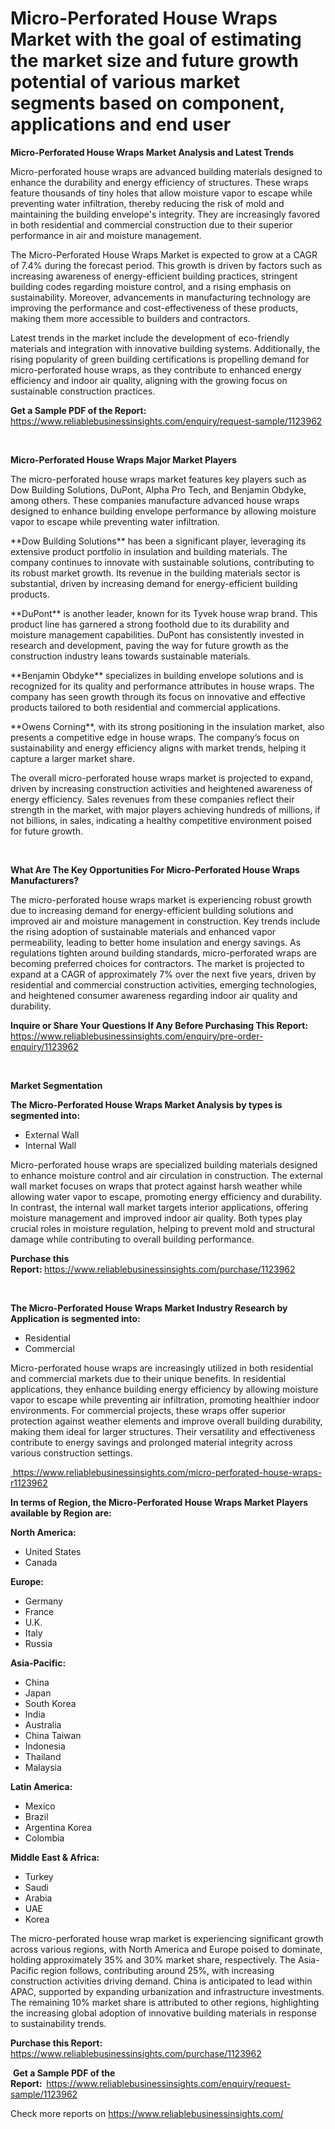 <p><h1>Micro-Perforated House Wraps Market with the goal of estimating the market size and future growth potential of various market segments based on component, applications and end user</h1></p><p><strong>Micro-Perforated House Wraps Market Analysis and Latest Trends</strong></p>
<p><p>Micro-perforated house wraps are advanced building materials designed to enhance the durability and energy efficiency of structures. These wraps feature thousands of tiny holes that allow moisture vapor to escape while preventing water infiltration, thereby reducing the risk of mold and maintaining the building envelope's integrity. They are increasingly favored in both residential and commercial construction due to their superior performance in air and moisture management.</p><p>The Micro-Perforated House Wraps Market is expected to grow at a CAGR of 7.4% during the forecast period. This growth is driven by factors such as increasing awareness of energy-efficient building practices, stringent building codes regarding moisture control, and a rising emphasis on sustainability. Moreover, advancements in manufacturing technology are improving the performance and cost-effectiveness of these products, making them more accessible to builders and contractors.</p><p>Latest trends in the market include the development of eco-friendly materials and integration with innovative building systems. Additionally, the rising popularity of green building certifications is propelling demand for micro-perforated house wraps, as they contribute to enhanced energy efficiency and indoor air quality, aligning with the growing focus on sustainable construction practices.</p></p>
<p><strong>Get a Sample PDF of the Report:&nbsp;</strong> <a href="https://www.reliablebusinessinsights.com/enquiry/request-sample/1123962?utm_campaign=2142&utm_medium=2&utm_source=Github&utm_content=ia&utm_term=01022025&utm_id=micro-perforated-house-wraps">https://www.reliablebusinessinsights.com/enquiry/request-sample/1123962</a></p>
<p>&nbsp;</p>
<p><strong>Micro-Perforated House Wraps Major Market Players</strong></p>
<p><p>The micro-perforated house wraps market features key players such as Dow Building Solutions, DuPont, Alpha Pro Tech, and Benjamin Obdyke, among others. These companies manufacture advanced house wraps designed to enhance building envelope performance by allowing moisture vapor to escape while preventing water infiltration.</p><p>**Dow Building Solutions** has been a significant player, leveraging its extensive product portfolio in insulation and building materials. The company continues to innovate with sustainable solutions, contributing to its robust market growth. Its revenue in the building materials sector is substantial, driven by increasing demand for energy-efficient building products.</p><p>**DuPont** is another leader, known for its Tyvek house wrap brand. This product line has garnered a strong foothold due to its durability and moisture management capabilities. DuPont has consistently invested in research and development, paving the way for future growth as the construction industry leans towards sustainable materials.</p><p>**Benjamin Obdyke** specializes in building envelope solutions and is recognized for its quality and performance attributes in house wraps. The company has seen growth through its focus on innovative and effective products tailored to both residential and commercial applications.</p><p>**Owens Corning**, with its strong positioning in the insulation market, also presents a competitive edge in house wraps. The company’s focus on sustainability and energy efficiency aligns with market trends, helping it capture a larger market share.</p><p>The overall micro-perforated house wraps market is projected to expand, driven by increasing construction activities and heightened awareness of energy efficiency. Sales revenues from these companies reflect their strength in the market, with major players achieving hundreds of millions, if not billions, in sales, indicating a healthy competitive environment poised for future growth.</p></p>
<p>&nbsp;</p>
<p><strong>What Are The Key Opportunities For Micro-Perforated House Wraps Manufacturers?</strong></p>
<p><p>The micro-perforated house wraps market is experiencing robust growth due to increasing demand for energy-efficient building solutions and improved air and moisture management in construction. Key trends include the rising adoption of sustainable materials and enhanced vapor permeability, leading to better home insulation and energy savings. As regulations tighten around building standards, micro-perforated wraps are becoming preferred choices for contractors. The market is projected to expand at a CAGR of approximately 7% over the next five years, driven by residential and commercial construction activities, emerging technologies, and heightened consumer awareness regarding indoor air quality and durability.</p></p>
<p><strong>Inquire or Share Your Questions If Any Before Purchasing This Report:</strong> <a href="https://www.reliablebusinessinsights.com/enquiry/pre-order-enquiry/1123962?utm_campaign=2142&utm_medium=2&utm_source=Github&utm_content=ia&utm_term=01022025&utm_id=micro-perforated-house-wraps">https://www.reliablebusinessinsights.com/enquiry/pre-order-enquiry/1123962</a></p>
<p>&nbsp;</p>
<p><strong>Market Segmentation</strong></p>
<p><strong>The Micro-Perforated House Wraps Market Analysis by types is segmented into:</strong></p>
<p><ul><li>External Wall</li><li>Internal Wall</li></ul></p>
<p><p>Micro-perforated house wraps are specialized building materials designed to enhance moisture control and air circulation in construction. The external wall market focuses on wraps that protect against harsh weather while allowing water vapor to escape, promoting energy efficiency and durability. In contrast, the internal wall market targets interior applications, offering moisture management and improved indoor air quality. Both types play crucial roles in moisture regulation, helping to prevent mold and structural damage while contributing to overall building performance.</p></p>
<p><strong>Purchase this Report:&nbsp;</strong><a href="https://www.reliablebusinessinsights.com/purchase/1123962?utm_campaign=2142&utm_medium=2&utm_source=Github&utm_content=ia&utm_term=01022025&utm_id=micro-perforated-house-wraps">https://www.reliablebusinessinsights.com/purchase/1123962</a></p>
<p>&nbsp;</p>
<p><strong>The Micro-Perforated House Wraps Market Industry Research by Application is segmented into:</strong></p>
<p><ul><li>Residential</li><li>Commercial</li></ul></p>
<p><p>Micro-perforated house wraps are increasingly utilized in both residential and commercial markets due to their unique benefits. In residential applications, they enhance building energy efficiency by allowing moisture vapor to escape while preventing air infiltration, promoting healthier indoor environments. For commercial projects, these wraps offer superior protection against weather elements and improve overall building durability, making them ideal for larger structures. Their versatility and effectiveness contribute to energy savings and prolonged material integrity across various construction settings.</p></p>
<p><a href="https://www.reliablebusinessinsights.com/micro-perforated-house-wraps-r1123962?utm_campaign=2142&utm_medium=2&utm_source=Github&utm_content=ia&utm_term=01022025&utm_id=micro-perforated-house-wraps">&nbsp;https://www.reliablebusinessinsights.com/micro-perforated-house-wraps-r1123962</a></p>
<p><strong>In terms of Region, the Micro-Perforated House Wraps Market Players available by Region are:</strong></p>
<p>
    <p> <strong> North America: </strong>
        <ul>
            <li>United States</li>
            <li>Canada</li>
        </ul>
        </p> 
    <p> <strong> Europe: </strong>
        <ul>
            <li>Germany</li>
            <li>France</li>
            <li>U.K.</li>
            <li>Italy</li>
            <li>Russia</li>
        </ul>
        </p> 
    <p> <strong> Asia-Pacific: </strong>
        <ul>
            <li>China</li>
            <li>Japan</li>
            <li>South Korea</li>
            <li>India</li>
            <li>Australia</li>
            <li>China Taiwan</li>
            <li>Indonesia</li>
            <li>Thailand</li>
            <li>Malaysia</li>
        </ul>
        </p> 
    <p> <strong> Latin America: </strong>
        <ul>
            <li>Mexico</li>
            <li>Brazil</li>
            <li>Argentina Korea</li>
            <li>Colombia</li>
        </ul>
        </p> 
    <p> <strong> Middle East & Africa: </strong>
        <ul>
            <li>Turkey</li>
            <li>Saudi</li>
            <li>Arabia</li>
            <li>UAE</li>
            <li>Korea</li>
        </ul>
    </p>
    </p>
<p><p>The micro-perforated house wrap market is experiencing significant growth across various regions, with North America and Europe poised to dominate, holding approximately 35% and 30% market share, respectively. The Asia-Pacific region follows, contributing around 25%, with increasing construction activities driving demand. China is anticipated to lead within APAC, supported by expanding urbanization and infrastructure investments. The remaining 10% market share is attributed to other regions, highlighting the increasing global adoption of innovative building materials in response to sustainability trends.</p></p>
<p><strong>Purchase this Report: </strong><a href="https://www.reliablebusinessinsights.com/purchase/1123962?utm_campaign=2142&utm_medium=2&utm_source=Github&utm_content=ia&utm_term=01022025&utm_id=micro-perforated-house-wraps">https://www.reliablebusinessinsights.com/purchase/1123962</a></p>
<p>&nbsp;<strong>Get a Sample PDF of the Report:&nbsp;&nbsp;</strong><a href="https://www.reliablebusinessinsights.com/enquiry/request-sample/1123962?utm_campaign=2142&utm_medium=2&utm_source=Github&utm_content=ia&utm_term=01022025&utm_id=micro-perforated-house-wraps">https://www.reliablebusinessinsights.com/enquiry/request-sample/1123962</a></p>
<p><strong></strong></p>
<p>Check more reports on <a href="https://www.reliablebusinessinsights.com/?utm_campaign=2142&utm_medium=2&utm_source=Github&utm_content=ia&utm_term=01022025&utm_id=micro-perforated-house-wraps">https://www.reliablebusinessinsights.com/</a></p>